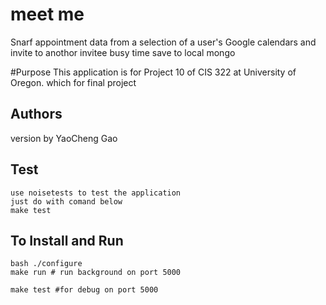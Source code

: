# meet me
Snarf appointment data from a selection of a user's Google calendars 
and invite to anothor invitee
busy time save to local mongo

#Purpose
This application is for Project 10 of CIS 322 at University of Oregon.
which for final project

## Authors 
version by  YaoCheng Gao

## Test
    use noisetests to test the application 
    just do with comand below
    make test

## To Install and Run
    bash ./configure
    make run # run background on port 5000
    
    make test #for debug on port 5000
